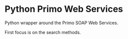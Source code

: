 Python Primo Web Services
=========================

Python wrapper around the Primo SOAP Web Services.

First focus is on the search methods.

